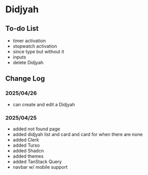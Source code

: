 # Didjyah

## To-do List

- timer activation
- stopwatch activation
- since type but without it
- inputs
- delete Didjyah

## Change Log

### 2025/04/26

- can create and edit a Didjyah

### 2025/04/25

- added not found page
- added didjyah list and card and card for when there are none
- added Clerk
- added Turso
- added Shadcn
- added themes
- added TanStack Query
- navbar w/ mobile support
